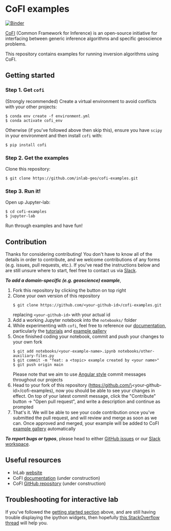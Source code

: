 # CoFI examples

[![Binder](https://mybinder.org/badge_logo.svg)](https://mybinder.org/v2/gh/inlab-geo/cofi-examples/main?filepath=index.ipynb)

[CoFI](https://github.com/inlab-geo/cofi) (Common Framework for Inference) is an open-source 
initiative for interfacing between generic inference algorithms and specific geoscience problems.

This repository contains examples for running inversion algorithms using CoFI.

## Getting started

### Step 1. Get `cofi`

(Strongly recommended) Create a virtual environment to avoid conflicts with your other projects:

```console
$ conda env create -f environment.yml
$ conda activate cofi_env
```

Otherwise (if you've followed above then skip this), ensure you have `scipy` in your environment and then install `cofi` with:

```console
$ pip install cofi
```

### Step 2. Get the examples

Clone this repository:

```console
$ git clone https://github.com/inlab-geo/cofi-examples.git
```

### Step 3. Run it!

Open up Jupyter-lab:

```console
$ cd cofi-examples
$ jupyter-lab
```

Run through examples and have fun!

## Contribution

Thanks for considering contributing! You don't have to know all of the details
in order to contribute, and we welcome contributions of any forms (e.g. issues,
pull requests, etc.). If you've read the instructions below and are still unsure
where to start, feel free to contact us via [Slack](https://inlab-geo.slack.com/).

***To add a domain-specific (e.g. geoscience) example***, 
1. Fork this repository by clicking the button on top right
2. Clone your own version of this repository
   ```console
   $ git clone https://github.com/<your-github-id>/cofi-examples.git
   ```
   replacing `<your-github-id>` with your actual id
3. Add a working Jupyter notebook into the `notebooks/` folder
4. While experimenting with `cofi`, feel free to reference our 
   [documentation](https://cofi.readthedocs.io/en/latest/), particularly the
   [tutorials](https://cofi.readthedocs.io/en/latest/tutorial.html) and
   [example gallery](https://cofi.readthedocs.io/en/latest/cofi-examples/index.html)
5. Once finished coding your notebook, commit and push your changes to your own fork
   ```console
   $ git add notebooks/<your-example-name>.ipynb notebooks/other-auxiliary-files.py
   $ git commit -m "feat: a <topic> example created by <your name>"
   $ git push origin main
   ```
   Please note that we aim to use [Angular style](https://github.com/angular/angular.js/blob/master/DEVELOPERS.md#-git-commit-guidelines) 
   commit messages throughout our projects
6. Head to your fork of this repository (https://github.com/\<your-github-id\>/cofi-examples),
   now you should be able to see your changes in effect. On top of your latest commit
   message, click the "Contribute" button -> "Open pull request", and write a description
   and continue as prompted
7. That's it. We will be able to see your code contribution once you've
   submitted the pull request, and will review and merge as soon as we can. Once
   approved and merged, your example will be added to CoFI 
   [example gallery](https://cofi.readthedocs.io/en/latest/cofi-examples/index.html)
   automatically

***To report bugs or typos***, please head to either [GitHub issues](https://github.com/inlab-geo/cofi-examples/issues) 
or our [Slack workspace](https://inlab-geo.slack.com/).

## Useful resources
- InLab [website](http://www.inlab.edu.au/)
- CoFI [documentation](https://cofi.readthedocs.io/en/latest/index.html) (under construction)
- CoFI [GitHub repository](https://github.com/inlab-geo/cofi) (under construction)

## Troubleshooting for interactive lab
If you've followed the [getting started section](README.md#getting-started) above, and are still 
having trouble displaying the ipython widgets, then hopefully 
[this StackOverflow thread](https://stackoverflow.com/questions/36351109/ipython-notebook-ipywidgets-does-not-show) 
will help you. 
